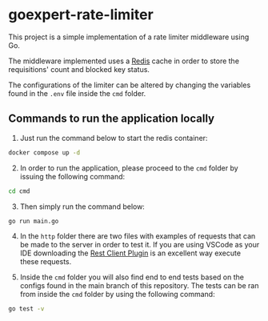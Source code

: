 # goexpert-rate-limiter

This project is a simple implementation of a rate limiter middleware using Go.

The middleware implemented uses a [Redis](https://redis.io/) cache in order to store the requisitions' count and blocked key status.

The configurations of the limiter can be altered by changing the variables found in the `.env` file inside the `cmd` folder.

## Commands to run the application locally

1. Just run the command below to start the redis container:

```sh
docker compose up -d
```
2. In order to run the application, please proceed to the `cmd` folder by issuing the following command:
```sh
cd cmd
```
3. Then simply run the command below:
```sh
go run main.go
```
4. In the `http` folder there are two files with examples of requests that can be made to the server in order to test it.
If you are using VSCode as your IDE downloading the [Rest Client Plugin](https://marketplace.visualstudio.com/items?itemName=humao.rest-client) is an excellent way execute these requests.

5. Inside the `cmd` folder you will also find end to end tests based on the configs found in the main branch of this repository.
   The tests can be ran from inside the `cmd` folder by using the following command:
```sh
go test -v
```
